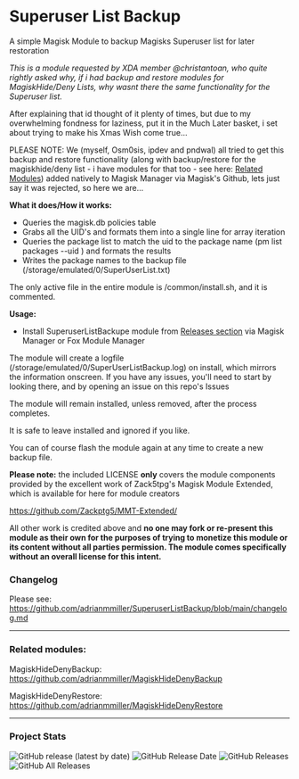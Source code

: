 # Superuser List Backup

A simple Magisk Module to backup Magisks Superuser list for later restoration

*This is a module requested by XDA member @christantoan, who quite rightly asked why, if i had backup and restore modules for MagiskHide/Deny Lists, why wasnt there the same functionality for the Superuser list.*

After explaining that id thought of it plenty of times, but due to my overwhelming fondness for laziness, put it in the Much Later basket, i set about trying to make his Xmas Wish come true...

PLEASE NOTE: We (myself, Osm0sis, ipdev and pndwal) all tried to get this backup and restore functionality (along with backup/restore for the magiskhide/deny list - i have modules for that too - see here: [Related Modules](#related-modules)) added natively to Magisk Manager via Magisk's Github, lets just say it was rejected, so here we are...

**What it does/How it works:**

- Queries the magisk.db policies table
- Grabs all the UID's and formats them into a single line for array iteration
- Queries the package list to match the uid to the package name (pm list packages --uid <uid>) and formats the results
- Writes the package names to the backup file (/storage/emulated/0/SuperUserList.txt)

The only active file in the entire module is /common/install.sh, and it is commented.

**Usage:**

- Install SuperuserListBackupe module from [Releases section](https://github.com/adrianmmiller/SuperuserListBackup/releases/latest) via Magisk Manager or Fox Module Manager

The module will create a logfile (/storage/emulated/0/SuperUserListBackup.log) on install, which mirrors the information onscreen. If you have any issues, you'll need to start by looking there, and by opening an issue on this repo's Issues  
  
The module will remain installed, unless removed, after the process completes.

It is safe to leave installed and ignored if you like.

You can of course flash the module again at any time to create a new backup file.


**Please note:** the included LICENSE **only** covers the module components provided by the excellent work of Zack5tpg's 
Magisk Module Extended, which is available for here for module creators

https://github.com/Zackptg5/MMT-Extended/

All other work is credited above and **no one may fork or re-present this module as their own for the purposes of trying to 
monetize this module or its content without all parties permission. The module comes specifically without an overall license 
for this intent.**


### Changelog ###

Please see: https://github.com/adrianmmiller/SuperuserListBackup/blob/main/changelog.md

---

### **Related modules:**

MagiskHideDenyBackup: https://github.com/adrianmmiller/MagiskHideDenyBackup

MagiskHideDenyRestore: https://github.com/adrianmmiller/MagiskHideDenyRestore

---



### Project Stats ###

![GitHub release (latest by date)](https://img.shields.io/github/v/release/adrianmmiller/SuperuserListBackup?label=Release&style=plastic)
![GitHub Release Date](https://img.shields.io/github/release-date/adrianmmiller/SuperuserListBackup?label=Release%20Date&style=plastic)
![GitHub Releases](https://img.shields.io/github/downloads/adrianmmiller/SuperuserListBackup/latest/total?label=Downloads%20%28Latest%20Release%29&style=plastic)
![GitHub All Releases](https://img.shields.io/github/downloads/adrianmmiller/SuperuserListBackup/total?label=Total%20Downloads%20%28All%20Releases%29&style=plastic)

